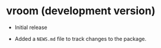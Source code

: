 # vroom (development version)

* Initial release

* Added a `NEWS.md` file to track changes to the package.
